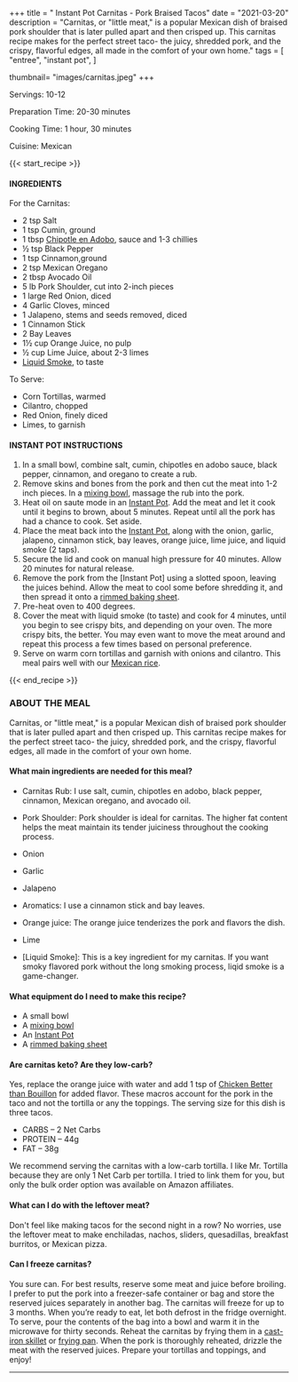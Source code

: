 +++
title = " Instant Pot Carnitas - Pork Braised Tacos"
date = "2021-03-20"
description = "Carnitas, or "little meat," is a popular Mexican dish of braised pork shoulder that is later pulled apart and then crisped up. This carnitas recipe makes for the perfect street taco- the juicy, shredded pork, and the crispy, flavorful edges, all made in the comfort of your own home."
tags = [
    "entree",
    "instant pot",
]

thumbnail= "images/carnitas.jpeg"
+++

Servings: 10-12 <!--more-->

Preparation Time: 20-30 minutes 

Cooking Time: 1 hour, 30 minutes 

Cuisine: Mexican 

{{< start_recipe >}}

#### INGREDIENTS 

For the Carnitas: 

* 2 tsp Salt 
* 1 tsp Cumin, ground 
* 1 tbsp [Chipotle en Adobo](https://amzn.to/3vyJ1sM), sauce and 1-3 chillies
* ½ tsp Black Pepper 
* 1 tsp Cinnamon,ground
* 2 tsp Mexican Oregano 
* 2 tbsp Avocado Oil 
* 5 lb Pork Shoulder, cut into 2-inch pieces 
* 1 large Red Onion, diced
* 4 Garlic Cloves, minced
* 1 Jalapeno, stems and seeds removed, diced 
* 1 Cinnamon Stick 
* 2 Bay Leaves 
* 1½ cup Orange Juice, no pulp
* ½ cup Lime Juice, about 2-3 limes
* [Liquid Smoke](https://amzn.to/2NDOc9C), to taste 

To Serve: 

* Corn Tortillas, warmed 
* Cilantro, chopped 
* Red Onion, finely diced  
* Limes, to garnish 
  
#### INSTANT POT INSTRUCTIONS 

1. In a small bowl, combine salt, cumin, chipotles en adobo sauce, black pepper, cinnamon, and oregano to create a rub. 
2. Remove skins and bones from the pork and then cut the meat into 1-2 inch pieces. In a [mixing bowl](https://amzn.to/3nYw3CP), massage the rub into the pork. 
3. Heat oil on saute mode in an [Instant Pot](https://amzn.to/3qfNYCZ). Add the meat and let it cook until it begins to brown, about 5 minutes. Repeat until all the pork has had a chance to cook. Set aside. 
4. Place the meat back into the [Instant Pot](https://amzn.to/3qfNYCZ), along with the onion, garlic, jalapeno, cinnamon stick, bay leaves, orange juice, lime juice, and liquid smoke (2 taps). 
5. Secure the lid and cook on manual high pressure for 40 minutes. Allow 20 minutes for natural release. 
6. Remove the pork from the [Instant Pot] using a slotted spoon, leaving the juices behind. Allow the meat to cool some before shredding it, and then spread it onto a [rimmed baking sheet](https://amzn.to/3kNBH9a). 
7. Pre-heat oven to 400 degrees.
8. Cover the meat with liquid smoke (to taste) and cook for 4 minutes, until you begin to see crispy bits, and depending on your oven. The more crispy bits, the better. You may even want to move the meat around and repeat this process a few times based on personal preference. 
9. Serve on warm corn tortillas and garnish with onions and cilantro. This meal pairs well with our [Mexican rice](https://www.jamilghar.com/recipe/mexican_rice/).

{{< end_recipe >}}

### ABOUT THE MEAL 

Carnitas, or "little meat," is a popular Mexican dish of braised pork shoulder that is later pulled apart and then crisped up. This carnitas recipe makes for the perfect street taco- the juicy, shredded pork, and the crispy, flavorful edges, all made in the comfort of your own home. 

#### What main ingredients are needed for this meal?

* Carnitas Rub: I use salt, cumin, chipotles en adobo, black pepper, cinnamon, Mexican oregano, and avocado oil. 

* Pork Shoulder: Pork shoulder is ideal for carnitas. The higher fat content helps the meat maintain its tender juiciness throughout the cooking process. 

* Onion

* Garlic 

* Jalapeno 

* Aromatics: I use a cinnamon stick and bay leaves. 

* Orange juice: The orange juice tenderizes the pork and flavors the dish. 

* Lime 

* [Liquid Smoke]: This is a key ingredient for my carnitas. If you want smoky flavored pork without the long smoking process, liqid smoke is a game-changer. 

#### What equipment do I need to make this recipe?

* A small bowl 
* A [mixing bowl](https://amzn.to/3nYw3CP)
* An [Instant Pot](https://amzn.to/3qfNYCZ)
* A [rimmed baking sheet](https://amzn.to/3kNBH9a)

#### Are carnitas keto? Are they low-carb?

Yes, replace the orange juice with water and add 1 tsp of [Chicken Better than Bouillon](https://amzn.to/2P3CipM) for added flavor. These macros account for the pork in the taco and not the tortilla or any the toppings.  The serving size for this dish is three tacos. 

* CARBS – 2 Net Carbs 
* PROTEIN – 44g
* FAT – 38g

We recommend serving the carnitas with a low-carb tortilla. I like Mr. Tortilla because they are only 1 Net Carb per tortilla.  I tried to link them for you, but only the bulk order option was available on Amazon affiliates.

#### What can I do with the leftover meat? 

Don't feel like making tacos for the second night in a row? No worries, use the leftover meat to make enchiladas, nachos, sliders, quesadillas, breakfast burritos, or Mexican pizza. 

#### Can I freeze carnitas?

You sure can. For best results, reserve some meat and juice before broiling. I prefer to put the pork into a freezer-safe container or bag and store the reserved juices separately in another bag. The carnitas will freeze for up to 3 months. When you’re ready to eat, let both defrost in the fridge overnight. To serve, pour the contents of the  bag into a bowl and warm it in the microwave for thirty seconds. Reheat the carnitas by frying them in a [cast-iron skillet](https://amzn.to/3leoB4I) or [frying pan](https://amzn.to/3xsBEUW). When the pork is thoroughly reheated, drizzle the meat with the reserved juices. Prepare your tortillas and toppings, and enjoy!

---- 
